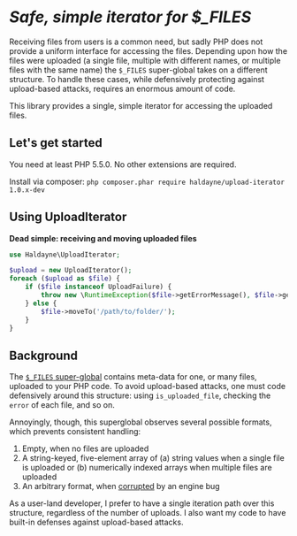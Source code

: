 # *Safe, simple iterator for $_FILES*

Receiving files from users is a common need, but sadly PHP does not provide a uniform interface for accessing the files. Depending upon how the files were uploaded (a single file, multiple with different names, or multiple files with the same name) the `$_FILES` super-global takes on a different structure. To handle these cases, while defensively protecting against upload-based attacks, requires an enormous amount of code.

This library provides a single, simple iterator for accessing the uploaded files.

## Let's get started

You need at least PHP 5.5.0.  No other extensions are required.

Install via composer: `php composer.phar require haldayne/upload-iterator 1.0.x-dev`

## Using UploadIterator

**Dead simple: receiving and moving uploaded files**

```php
use Haldayne\UploadIterator;

$upload = new UploadIterator();
foreach ($upload as $file) {
    if ($file instanceof UploadFailure) {
        throw new \RuntimeException($file->getErrorMessage(), $file->getErrorCode());
    } else {
        $file->moveTo('/path/to/folder/');
    }
}
```

## Background

The [`$_FILES` super-global][1] contains meta-data for one, or many files, uploaded to your PHP code.  To avoid upload-based attacks, one must code defensively around this structure: using `is_uploaded_file`, checking the `error` of each file, and so on.

Annoyingly, though, this superglobal observes several possible formats, which prevents consistent handling:

1. Empty, when no files are uploaded
1. A string-keyed, five-element array of (a) string values when a single file is uploaded or (b) numerically indexed arrays when multiple files are uploaded
1. An arbitrary format, when [corrupted][2] by an engine bug

As a user-land developer, I prefer to have a single iteration path over this structure, regardless of the number of uploads.  I also want my code to have built-in defenses against upload-based attacks.


[1]: http://php.net/manual/en/reserved.variables.files.php
[2]: https://nealpoole.com/blog/2011/10/directory-traversal-via-php-multi-file-uploads/
